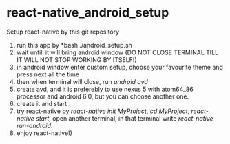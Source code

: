 # react-native_android_setup
Setup react-native by this git repository
1. run this app by *bash ./android_setup.sh
2. wait untill it will bring android window (DO NOT CLOSE TERMINAL TILL IT WILL NOT STOP WORKING BY ITSELF!)
3. in android window enter custom setup, choose your favourite theme and press next all the time
4. then when terminal will close, run *android avd*
5. create avd, and it is preferebly to use nexus 5 with atom64_86 processor and android 6.0, but you can choose another one.
6. create it and start
7. try react-native by *react-native init MyProject*, *cd MyProject*, *react-native start*,
open another terminal, in that terminal write *react-native run-android*.
8. enjoy react-native!)
